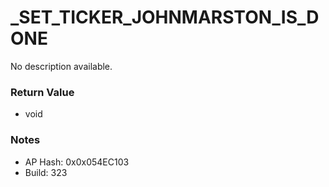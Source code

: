 # _SET_TICKER_JOHNMARSTON_IS_DONE

No description available.

### Return Value
* void

### Notes
* AP Hash: 0x0x054EC103
* Build: 323

